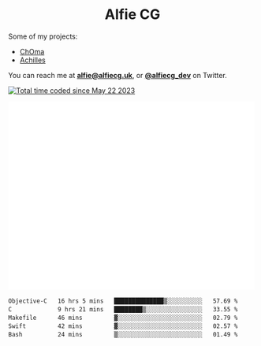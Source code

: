 <h1 align="center">Alfie CG</h1>

Some of my projects:
* [ChOma](https://github.com/opa334/ChOma)
* [Achilles](https://github.com/alfiecg24/Achilles)

You can reach me at **alfie@alfiecg.uk**, or **[@alfiecg_dev](https://twitter.com/alfiecg_dev)** on Twitter.

<a href="https://wakatime.com/@61592169-b9cf-4af8-b6fa-8ac7d4369b01"><img src="https://wakatime.com/badge/user/61592169-b9cf-4af8-b6fa-8ac7d4369b01.svg" alt="Total time coded since May 22 2023" /></a>


<img align="center" src="/github-metrics.svg" alt="Metrics" width="500">

 <!--[![GitHub Streak](https://streak-stats.demolab.com/?user=alfiecg24)](https://git.io/streak-stats)-->

<!--START_SECTION:waka-->

```txt
Objective-C   16 hrs 5 mins   ██████████████▒░░░░░░░░░░   57.69 %
C             9 hrs 21 mins   ████████▒░░░░░░░░░░░░░░░░   33.55 %
Makefile      46 mins         ▓░░░░░░░░░░░░░░░░░░░░░░░░   02.79 %
Swift         42 mins         ▓░░░░░░░░░░░░░░░░░░░░░░░░   02.57 %
Bash          24 mins         ▒░░░░░░░░░░░░░░░░░░░░░░░░   01.49 %
```

<!--END_SECTION:waka-->
